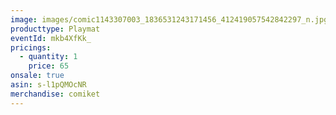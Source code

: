 ```yaml
---
image: images/comic1143307003_1836531243171456_412419057542842297_n.jpg
producttype: Playmat
eventId: mkb4XfKk_
pricings:
  - quantity: 1
    price: 65
onsale: true
asin: s-l1pQMOcNR
merchandise: comiket
---
```

